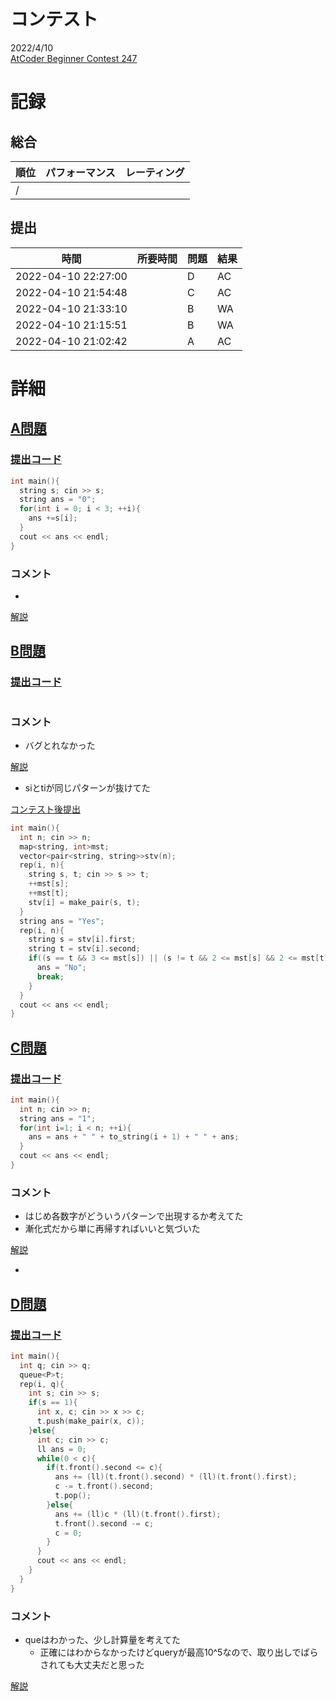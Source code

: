 # コンテスト
2022/4/10<br>
[AtCoder Beginner Contest 247](https://atcoder.jp/contests/abc247)

# 記録
## 総合
|  順位  |  パフォーマンス  | レーティング |
| ---- | ---- | ---- |
|   /   |  |  |

## 提出
|  時間  |  所要時間  |  問題  | 結果 |
| ---- | ---- | ---- | ---- |
| 2022-04-10 22:27:00 |  | D | AC |
| 2022-04-10 21:54:48 |  | C | AC |
| 2022-04-10 21:33:10 |  | B | WA |
| 2022-04-10 21:15:51 |  | B | WA |
| 2022-04-10 21:02:42 |  | A | AC |

# 詳細
## [A問題](https://atcoder.jp/contests/abc247/tasks/abc247_a)
### [提出コード](https://atcoder.jp/contests/abc247/submissions/30849554)
```c++
int main(){
  string s; cin >> s;
  string ans = "0";
  for(int i = 0; i < 3; ++i){
    ans +=s[i];
  }
  cout << ans << endl;
}
```

### コメント

* 

[解説](https://atcoder.jp/contests/abc247/editorial/3709)


## [B問題](https://atcoder.jp/contests/abc247/tasks/abc247_b)
### [提出コード]()
```c++

```

### コメント

* バグとれなかった

[解説](https://atcoder.jp/contests/abc247/editorial/3734)

* siとtiが同じパターンが抜けてた

[コンテスト後提出](https://atcoder.jp/contests/abc247/submissions/30893414)
```c++
int main(){
  int n; cin >> n;
  map<string, int>mst;
  vector<pair<string, string>>stv(n);
  rep(i, n){
    string s, t; cin >> s >> t;
    ++mst[s];
    ++mst[t];
    stv[i] = make_pair(s, t);
  }
  string ans = "Yes";
  rep(i, n){
    string s = stv[i].first;
    string t = stv[i].second;
    if((s == t && 3 <= mst[s]) || (s != t && 2 <= mst[s] && 2 <= mst[t])){
      ans = "No";
      break;
    }
  }
  cout << ans << endl;
}
```

## [C問題](https://atcoder.jp/contests/abc247/tasks/abc247_c)
### [提出コード](https://atcoder.jp/contests/abc247/submissions/30878307)

```c++
int main(){
  int n; cin >> n;
  string ans = "1";
  for(int i=1; i < n; ++i){
    ans = ans + " " + to_string(i + 1) + " " + ans;
  }
  cout << ans << endl;
}
```

### コメント
* はじめ各数字がどういうパターンで出現するか考えてた
* 漸化式だから単に再帰すればいいと気づいた

[解説](https://atcoder.jp/contests/abc247/editorial/3735)

* 


## [D問題](https://atcoder.jp/contests/abc247/tasks/abc247_d)
### [提出コード](https://atcoder.jp/contests/abc247/submissions/30887283)

```c++
int main(){
  int q; cin >> q;
  queue<P>t;
  rep(i, q){
    int s; cin >> s;
    if(s == 1){
      int x, c; cin >> x >> c;
      t.push(make_pair(x, c));
    }else{
      int c; cin >> c;
      ll ans = 0;
      while(0 < c){
        if(t.front().second <= c){
          ans += (ll)(t.front().second) * (ll)(t.front().first);
          c -= t.front().second;
          t.pop();
        }else{
          ans += (ll)c * (ll)(t.front().first);
          t.front().second -= c;
          c = 0;
        }
      }
      cout << ans << endl;
    }
  }
}
```

### コメント
* queはわかった、少し計算量を考えてた
    * 正確にはわからなかったけどqueryが最高10^5なので、取り出しでばらされても大丈夫だと思った

[解説]()
